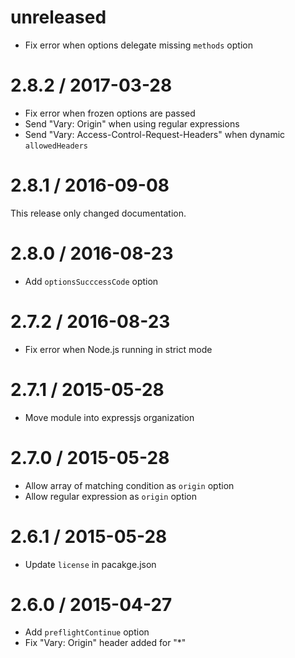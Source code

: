 unreleased
==========

  * Fix error when options delegate missing `methods` option

2.8.2 / 2017-03-28
==================

  * Fix error when frozen options are passed
  * Send "Vary: Origin" when using regular expressions
  * Send "Vary: Access-Control-Request-Headers" when dynamic `allowedHeaders`

2.8.1 / 2016-09-08
==================

This release only changed documentation.

2.8.0 / 2016-08-23
==================

  * Add `optionsSucccessCode` option

2.7.2 / 2016-08-23
==================

  * Fix error when Node.js running in strict mode

2.7.1 / 2015-05-28
==================

  * Move module into expressjs organization

2.7.0 / 2015-05-28
==================

  * Allow array of matching condition as `origin` option
  * Allow regular expression as `origin` option

2.6.1 / 2015-05-28
==================

  * Update `license` in pacakge.json

2.6.0 / 2015-04-27
==================

  * Add `preflightContinue` option
  * Fix "Vary: Origin" header added for "*"
